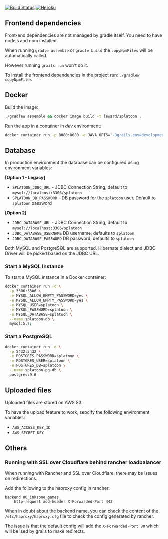 [![Build Status](https://travis-ci.org/Leward/splatoon.svg?branch=master)](https://travis-ci.org/Leward/splatoon)
[![Heroku](https://heroku-badge.herokuapp.com/?style=flat&app=splatoon-portal)](https://splatoon-portal.herokuapp.com/)

## Frontend dependencies

Front-end dependencies are not managed by gradle itself. 
You need to have nodejs and npm installed.

When running `gradle assemble` or `gradle build` the `copyNpmFiles` 
will be automatically called. 

However running `grails run` won't do it. 

To install the frontend dependencies in the project run: `./gradlew copyNpmFiles`

## Docker

Build the image:
```bash
./gradlew assemble && docker image build -t leward/splatoon .
```

Run the app in a container in *dev* environment:
```bash
docker container run -p 8080:8080 -e JAVA_OPTS="-Dgrails.env=development" leward/splatoon
```

## Database 

In production environment the database can be configured using environment variables:

**[Option 1 - Legacy]**
* `SPLATOON_JDBC_URL` - JDBC Connection String, default to `mysql://localhost:3306/splatoon`
* `SPLATOON_DB_PASSWORD` - DB password for the `splatoon` user. Default to `splatoon` password

**[Option 2]**
* `JDBC_DATABASE_URL`  - JDBC Connection String, default to `mysql://localhost:3306/splatoon`
* `JDBC_DATABASE_USERNAME` DB username, defaults to `splatoon`
* `JDBC_DATABASE_PASSWORD` DB password, defaults to `splatoon`

Both MySQL and PostgreSQL are supported. Hibernate dialect and JDBC Driver will be picked based
on the JDBC URL.

### Start a MySQL Instance

To start a MySQL instance in a Docker container: 
```bash
docker container run -d \
  -p 3306:3306 \
  -e MYSQL_ALLOW_EMPTY_PASSWORD=yes \
  -e MYSQL_ALLOW_EMPTY_PASSWORD=yes \
  -e MYSQL_USER=splatoon \
  -e MYSQL_PASSWORD=splatoon \
  -e MYSQL_DATABASE=splatoon \
  --name splatoon-db \
  mysql:5.7;
```

### Start a PostgreSQL

```bash
docker container run -d \
  -p 5432:5432 \
  -e POSTGRES_PASSWORD=splatoon \
  -e POSTGRES_USER=splatoon \
  -e POSTGRES_DB=splatoon \
  --name splatoon-pg-db \
  postgres:9.6
```

## Uploaded files

Uploaded files are stored on AWS S3.
 
To have the upload feature to work, sepcify the following environment variables: 
* `AWS_ACCESS_KEY_ID`
* `AWS_SECRET_KEY`

## Others

### Running with SSL over Cloudflare behind rancher loadbalancer

When running with Rancher and SSL over Cloudflare, there may be issues on 
redirections. 

Add the following to the haproxy config in rancher:

```
backend 80_inkzone_games_
    http-request add-header X-Forwarded-Port 443
```

When in doubt about the backend name, you can check the content of the 
`/etc/haproxy/haproxy.cfg` file to check the config generated by rancher. 

The issue is that the default config will add the `X-Forwarded-Port 80` which will 
be ised by grails to make redirects.